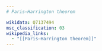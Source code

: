 ```yaml
---
# Paris–Harrington theorem

wikidata: Q7137494
msc_classification: 03
wikipedia_links:
  - "[[Paris–Harrington theorem]]"
---
```

